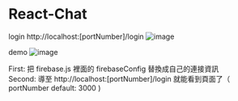 # React-Chat

login 
http://localhost:[portNumber]/login
![image](https://github.com/Jasmine-fe/React-Chat/blob/master/img/login.png)

demo
![image](https://github.com/Jasmine-fe/React-Chat/blob/master/img/content.png)

First: 把 firebase.js 裡面的 firebaseConfig 替換成自己的連接資訊<br/>
Second: 導至 http://localhost:[portNumber]/login 就能看到頁面了（ portNumber default: 3000 )
